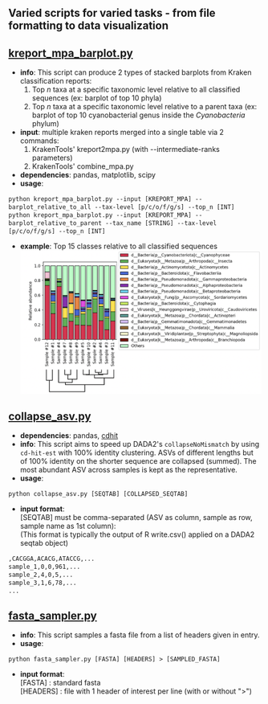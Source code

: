 ## Varied scripts for varied tasks - from file formatting to data visualization
## [kreport_mpa_barplot.py](https://github.com/dsamoht/utility/blob/main/kreport_mpa_barplot.py)
- __info__: This script can produce 2 types of stacked barplots from Kraken classification reports:  
  1. Top *n* taxa at a specific taxonomic level relative to all classified sequences (ex: barplot of top 10 phyla)
  2. Top *n* taxa at a specific taxonomic level relative to a parent taxa (ex: barplot of top 10 cyanobacterial genus inside the *Cyanobacteria* phylum)
- __input__: multiple kraken reports merged into a single table via 2 commands:  
  1. KrakenTools' kreport2mpa.py (with --intermediate-ranks parameters)
  2. KrakenTools' combine_mpa.py
- __dependencies__: pandas, matplotlib, scipy  
- __usage__:
```
python kreport_mpa_barplot.py --input [KREPORT_MPA] --barplot_relative_to_all --tax-level [p/c/o/f/g/s] --top_n [INT]
python kreport_mpa_barplot.py --input [KREPORT_MPA] --barplot_relative_to_parent --tax_name [STRING] --tax-level [p/c/o/f/g/s] --top_n [INT]
```
- __example__: Top 15 classes relative to all classified sequences
![alt text](img/barplot_example.png)



## [collapse_asv.py](https://github.com/dsamoht/utility/blob/main/collapse_asv.py)
- __dependencies__: pandas, [cdhit](https://github.com/weizhongli/cdhit)  
- __info__: This script aims to speed up DADA2's `collapseNoMismatch` by using `cd-hit-est` with 100% identity clustering. ASVs of different lengths but of 100% identity on the shorter sequence are collapsed (summed). The most abundant ASV across samples is kept as the representative.  
- __usage__:
```
python collapse_asv.py [SEQTAB] [COLLAPSED_SEQTAB]
```
- __input format__:  
[SEQTAB] must be comma-separated (ASV as column, sample as row, sample name as 1st column):  
(This format is typically the output of R write.csv() applied on a DADA2 seqtab object)
```
,CACGGA,ACACG,ATACCG,...    
sample_1,0,0,961,...    
sample_2,4,0,5,...    
sample_3,1,6,78,...    
...
```
## [fasta_sampler.py](https://github.com/dsamoht/utility/blob/main/fasta_sampler.py)
- __info__: This script samples a fasta file from a list of headers given in entry.
- __usage__:
```
python fasta_sampler.py [FASTA] [HEADERS] > [SAMPLED_FASTA]
```
- __input format__:  
[FASTA] : standard fasta  
[HEADERS] : file with 1 header of interest per line (with or without ">")
